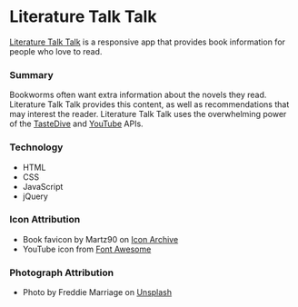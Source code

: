 # Literature Talk Talk

[Literature Talk Talk](https://dermio.github.io/book-search-CS/) is a responsive app that provides book information for people who love to read.

### Summary

Bookworms often want extra information about the novels they read. Literature Talk Talk provides this content, as well as recommendations that may interest the reader. Literature Talk Talk uses the overwhelming power of the [TasteDive](https://tastedive.com/) and [YouTube](https://www.youtube.com/) APIs.

### Technology

* HTML
* CSS
* JavaScript
* jQuery

### Icon Attribution

* Book favicon by Martz90 on [Icon Archive](http://www.iconarchive.com/artist/martz90.html)
* YouTube icon from [Font Awesome](http://fontawesome.io/)


### Photograph Attribution

* Photo by Freddie Marriage on [Unsplash](https://unsplash.com/@fredmarriage)